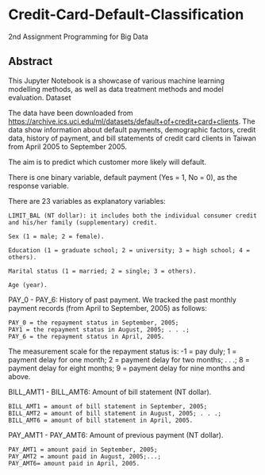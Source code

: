 # Credit-Card-Default-Classification

2nd Assignment Programming for Big Data

## Abstract

This Jupyter Notebook is a showcase of various machine learning modelling methods, as well as data treatment methods and model evaluation.
Dataset

The data have been downloaded from https://archive.ics.uci.edu/ml/datasets/default+of+credit+card+clients. The data show information about default payments, demographic factors, credit data, history of payment, and bill statements of credit card clients in Taiwan from April 2005 to September 2005.

The aim is to predict which customer more likely will default.

There is one binary variable, default payment (Yes = 1, No = 0), as the response variable.

There are 23 variables as explanatory variables:

    LIMIT_BAL (NT dollar): it includes both the individual consumer credit and his/her family (supplementary) credit.

    Sex (1 = male; 2 = female).

    Education (1 = graduate school; 2 = university; 3 = high school; 4 = others).

    Marital status (1 = married; 2 = single; 3 = others).

    Age (year).

PAY_0 - PAY_6: History of past payment. We tracked the past monthly payment records (from April to September, 2005) as follows:

    PAY_0 = the repayment status in September, 2005;
    PAY1 = the repayment status in August, 2005; . . .;
    PAY_6 = the repayment status in April, 2005.

The measurement scale for the repayment status is: -1 = pay duly; 1 = payment delay for one month; 2 = payment delay for two months; . . .; 8 = payment delay for eight months; 9 = payment delay for nine months and above.

BILL_AMT1 - BILL_AMT6: Amount of bill statement (NT dollar).

    BILL_AMT1 = amount of bill statement in September, 2005;
    BILL_AMT2 = amount of bill statement in August, 2005; . . .;
    BILL_AMT6 = amount of bill statement in April, 2005.

PAY_AMT1 - PAY_AMT6: Amount of previous payment (NT dollar).

    PAY_AMT1 = amount paid in September, 2005;
    PAY_AMT2 = amount paid in August, 2005;...;
    PAY_AMT6= amount paid in April, 2005.
